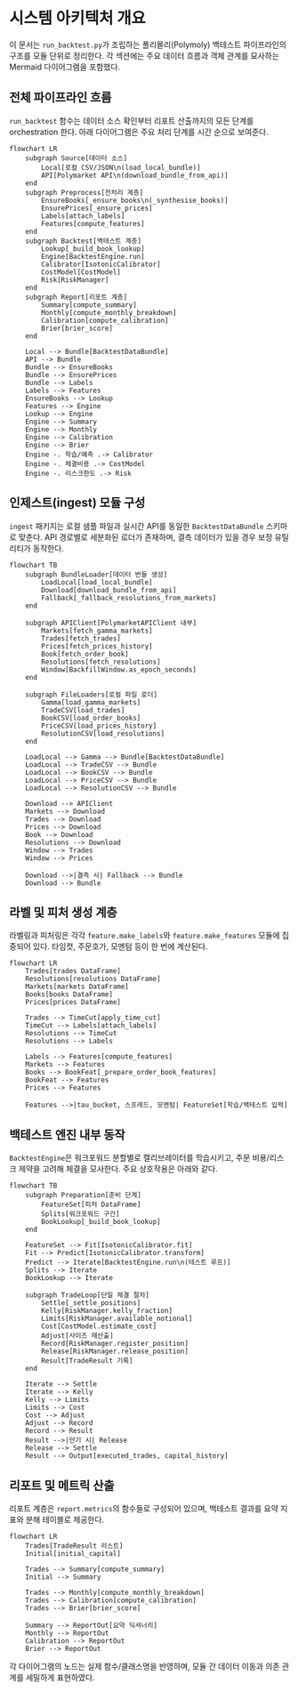 # 시스템 아키텍처 개요

이 문서는 `run_backtest.py`가 조립하는 폴리몰리(Polymoly) 백테스트 파이프라인의 구조를 모듈 단위로 정리한다. 각 섹션에는 주요 데이터 흐름과 객체 관계를 묘사하는 Mermaid 다이어그램을 포함했다.

## 전체 파이프라인 흐름

`run_backtest` 함수는 데이터 소스 확인부터 리포트 산출까지의 모든 단계를 orchestration 한다. 아래 다이어그램은 주요 처리 단계를 시간 순으로 보여준다.

```mermaid
flowchart LR
    subgraph Source[데이터 소스]
        Local[로컬 CSV/JSON\n(load_local_bundle)]
        API[Polymarket API\n(download_bundle_from_api)]
    end
    subgraph Preprocess[전처리 계층]
        EnsureBooks[_ensure_books\n(_synthesise_books)]
        EnsurePrices[_ensure_prices]
        Labels[attach_labels]
        Features[compute_features]
    end
    subgraph Backtest[백테스트 계층]
        Lookup[_build_book_lookup]
        Engine[BacktestEngine.run]
        Calibrator[IsotonicCalibrator]
        CostModel[CostModel]
        Risk[RiskManager]
    end
    subgraph Report[리포트 계층]
        Summary[compute_summary]
        Monthly[compute_monthly_breakdown]
        Calibration[compute_calibration]
        Brier[brier_score]
    end

    Local --> Bundle[BacktestDataBundle]
    API --> Bundle
    Bundle --> EnsureBooks
    Bundle --> EnsurePrices
    Bundle --> Labels
    Labels --> Features
    EnsureBooks --> Lookup
    Features --> Engine
    Lookup --> Engine
    Engine --> Summary
    Engine --> Monthly
    Engine --> Calibration
    Engine --> Brier
    Engine -. 학습/예측 .-> Calibrator
    Engine -. 체결비용 .-> CostModel
    Engine -. 리스크한도 .-> Risk
```

## 인제스트(ingest) 모듈 구성

`ingest` 패키지는 로컬 샘플 파일과 실시간 API를 동일한 `BacktestDataBundle` 스키마로 맞춘다. API 경로별로 세분화된 로더가 존재하며, 결측 데이터가 있을 경우 보정 유틸리티가 동작한다.

```mermaid
flowchart TB
    subgraph BundleLoader[데이터 번들 생성]
        LoadLocal[load_local_bundle]
        Download[download_bundle_from_api]
        Fallback[_fallback_resolutions_from_markets]
    end

    subgraph APIClient[PolymarketAPIClient 내부]
        Markets[fetch_gamma_markets]
        Trades[fetch_trades]
        Prices[fetch_prices_history]
        Book[fetch_order_book]
        Resolutions[fetch_resolutions]
        Window[BackfillWindow.as_epoch_seconds]
    end

    subgraph FileLoaders[로컬 파일 로더]
        Gamma[load_gamma_markets]
        TradeCSV[load_trades]
        BookCSV[load_order_books]
        PriceCSV[load_prices_history]
        ResolutionCSV[load_resolutions]
    end

    LoadLocal --> Gamma --> Bundle[BacktestDataBundle]
    LoadLocal --> TradeCSV --> Bundle
    LoadLocal --> BookCSV --> Bundle
    LoadLocal --> PriceCSV --> Bundle
    LoadLocal --> ResolutionCSV --> Bundle

    Download --> APIClient
    Markets --> Download
    Trades --> Download
    Prices --> Download
    Book --> Download
    Resolutions --> Download
    Window --> Trades
    Window --> Prices

    Download -->|결측 시| Fallback --> Bundle
    Download --> Bundle
```

## 라벨 및 피처 생성 계층

라벨링과 피처링은 각각 `feature.make_labels`와 `feature.make_features` 모듈에 집중되어 있다. 타임컷, 주문호가, 모멘텀 등이 한 번에 계산된다.

```mermaid
flowchart LR
    Trades[trades DataFrame]
    Resolutions[resolutions DataFrame]
    Markets[markets DataFrame]
    Books[books DataFrame]
    Prices[prices DataFrame]

    Trades --> TimeCut[apply_time_cut]
    TimeCut --> Labels[attach_labels]
    Resolutions --> TimeCut
    Resolutions --> Labels

    Labels --> Features[compute_features]
    Markets --> Features
    Books --> BookFeat[_prepare_order_book_features]
    BookFeat --> Features
    Prices --> Features

    Features -->|tau_bucket, 스프레드, 모멘텀| FeatureSet[학습/백테스트 입력]
```

## 백테스트 엔진 내부 동작

`BacktestEngine`은 워크포워드 분할별로 캘리브레이터를 학습시키고, 주문 비용/리스크 제약을 고려해 체결을 모사한다. 주요 상호작용은 아래와 같다.

```mermaid
flowchart TB
    subgraph Preparation[준비 단계]
        FeatureSet[피처 DataFrame]
        Splits[워크포워드 구간]
        BookLookup[_build_book_lookup]
    end

    FeatureSet --> Fit[IsotonicCalibrator.fit]
    Fit --> Predict[IsotonicCalibrator.transform]
    Predict --> Iterate[BacktestEngine.run\n(테스트 루프)]
    Splits --> Iterate
    BookLookup --> Iterate

    subgraph TradeLoop[단일 체결 절차]
        Settle[_settle_positions]
        Kelly[RiskManager.kelly_fraction]
        Limits[RiskManager.available_notional]
        Cost[CostModel.estimate_cost]
        Adjust[사이즈 재산출]
        Record[RiskManager.register_position]
        Release[RiskManager.release_position]
        Result[TradeResult 기록]
    end

    Iterate --> Settle
    Iterate --> Kelly
    Kelly --> Limits
    Limits --> Cost
    Cost --> Adjust
    Adjust --> Record
    Record --> Result
    Result -->|만기 시| Release
    Release --> Settle
    Result --> Output[executed_trades, capital_history]
```

## 리포트 및 메트릭 산출

리포트 계층은 `report.metrics`의 함수들로 구성되어 있으며, 백테스트 결과를 요약 지표와 분해 테이블로 제공한다.

```mermaid
flowchart LR
    Trades[TradeResult 리스트]
    Initial[initial_capital]

    Trades --> Summary[compute_summary]
    Initial --> Summary

    Trades --> Monthly[compute_monthly_breakdown]
    Trades --> Calibration[compute_calibration]
    Trades --> Brier[brier_score]

    Summary --> ReportOut[요약 딕셔너리]
    Monthly --> ReportOut
    Calibration --> ReportOut
    Brier --> ReportOut
```

각 다이어그램의 노드는 실제 함수/클래스명을 반영하며, 모듈 간 데이터 이동과 의존 관계를 세밀하게 표현하였다.
